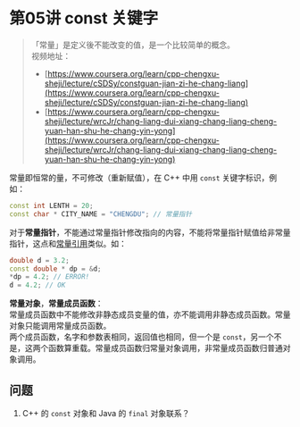 # 第05讲 const 关键字

> 「常量」是定义後不能改变的值，是一个比较简单的概念。  
> 视频地址：
>
> * [https://www.coursera.org/learn/cpp-chengxu-sheji/lecture/cSDSy/constguan-jian-zi-he-chang-liang](https://www.coursera.org/learn/cpp-chengxu-sheji/lecture/cSDSy/constguan-jian-zi-he-chang-liang)
> * [https://www.coursera.org/learn/cpp-chengxu-sheji/lecture/wrcJr/chang-liang-dui-xiang-chang-liang-cheng-yuan-han-shu-he-chang-yin-yong](https://www.coursera.org/learn/cpp-chengxu-sheji/lecture/wrcJr/chang-liang-dui-xiang-chang-liang-cheng-yuan-han-shu-he-chang-yin-yong)

常量即恒常的量，不可修改（重新赋值），在 C++ 中用 `const` 关键字标识，例如：

```cpp
const int LENTH = 20;
const char * CITY_NAME = "CHENGDU"; // 常量指针
```

对于**常量指针**，不能通过常量指针修改指向的内容，不能将常量指针赋值给非常量指针，这点和[常量引用](di-04-jiang-yin-yong.md)类似。如：

```cpp
double d = 3.2;
const double * dp = &d;
*dp = 4.2; // ERROR!
d = 4.2; // OK
```

**常量对象**，**常量成员函数**：  
常量成员函数中不能修改非静态成员变量的值，亦不能调用非静态成员函数。常量对象只能调用常量成员函数。  
两个成员函数，名字和参数表相同，返回值也相同，但一个是 `const`，另一个不是，这两个函数算重载。常量成员函数归常量对象调用，非常量成员函数归普通对象调用。

## 问题

1. C++ 的 `const` 对象和 Java 的 `final` 对象联系？

